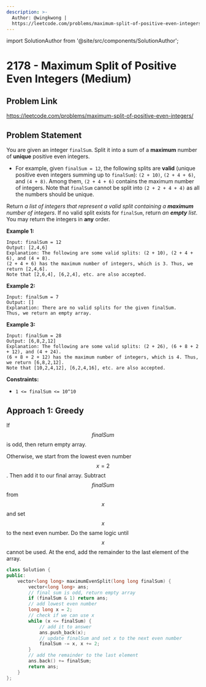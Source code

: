 ```yaml
---
description: >-
  Author: @wingkwong |
  https://leetcode.com/problems/maximum-split-of-positive-even-integers/
---
```


import SolutionAuthor from '@site/src/components/SolutionAuthor';

# 2178 - Maximum Split of Positive Even Integers (Medium)

## Problem Link

https://leetcode.com/problems/maximum-split-of-positive-even-integers/

## Problem Statement

You are given an integer `finalSum`. Split it into a sum of a **maximum** number of **unique** positive even integers.

* For example, given `finalSum = 12`, the following splits are **valid** (unique positive even integers summing up to `finalSum`): `(2 + 10)`, `(2 + 4 + 6)`, and `(4 + 8)`. Among them, `(2 + 4 + 6)` contains the maximum number of integers. Note that `finalSum` cannot be split into `(2 + 2 + 4 + 4)` as all the numbers should be unique.

Return _a list of integers that represent a valid split containing a **maximum** number of integers_. If no valid split exists for `finalSum`, return _an **empty** list_. You may return the integers in **any** order.

**Example 1:**

```
Input: finalSum = 12
Output: [2,4,6]
Explanation: The following are some valid splits: (2 + 10), (2 + 4 + 6), and (4 + 8).
(2 + 4 + 6) has the maximum number of integers, which is 3. Thus, we return [2,4,6].
Note that [2,6,4], [6,2,4], etc. are also accepted.
```

**Example 2:**

```
Input: finalSum = 7
Output: []
Explanation: There are no valid splits for the given finalSum.
Thus, we return an empty array.
```

**Example 3:**

```
Input: finalSum = 28
Output: [6,8,2,12]
Explanation: The following are some valid splits: (2 + 26), (6 + 8 + 2 + 12), and (4 + 24). 
(6 + 8 + 2 + 12) has the maximum number of integers, which is 4. Thus, we return [6,8,2,12].
Note that [10,2,4,12], [6,2,4,16], etc. are also accepted.
```

**Constraints:**

* `1 <= finalSum <= 10^10`

## Approach 1: Greedy

If $$finalSum$$ is odd, then return empty array.

Otherwise, we start from the lowest even number $$x = 2$$. Then add it to our final array. Subtract $$finalSum$$ from $$x$$ and set $$x$$ to the next even number. Do the same logic until $$x$$ cannot be used. At the end, add the remainder to the last element of the array.

<SolutionAuthor name="@wingkwong"/>

```cpp
class Solution {
public:
    vector<long long> maximumEvenSplit(long long finalSum) {
        vector<long long> ans;
        // final sum is odd, return empty array
        if (finalSum & 1) return ans;
        // add lowest even number
        long long x = 2;
        // check if we can use x
        while (x <= finalSum) {
            // add it to answer
            ans.push_back(x);
            // update finalSum and set x to the next even number
            finalSum -= x, x += 2;
        }
        // add the remainder to the last element
        ans.back() += finalSum;
        return ans;
    }
};
```
